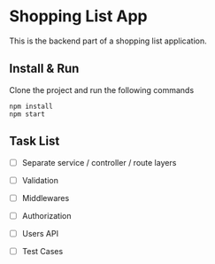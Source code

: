 # Shopping List App
This is the backend part of a shopping list application.
## Install & Run
Clone the project and run the following commands

```
npm install
npm start
```

## Task List
- [ ] Separate service / controller / route layers
- [ ] Validation
- [ ] Middlewares
- [ ] Authorization
- [ ] Users API
- [ ] Test Cases

